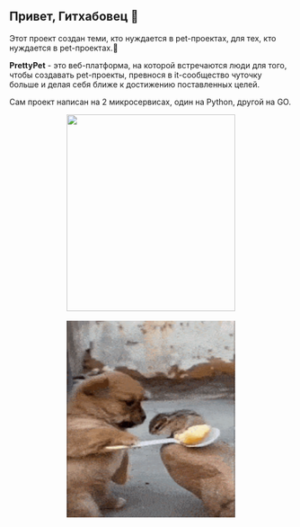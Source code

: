 ## Привет, Гитхабовец 👋

Этот проект создан теми, кто нуждается в pet-проектах, для тех, кто нуждается в pet-проектах.🤍

**PrettyPet** - это веб-платформа, на которой встречаются люди для того, чтобы создавать pet-проекты, превнося в it-сообщество чуточку больше и делая себя ближе к достижению поставленных целей. 

Сам проект написан на 2 микросервисах, один на Python, другой на GO.

<p align="center">
  <img width="300" height="350" src="https://github.com/user-attachments/assets/d7f9c075-ac2b-4342-af23-97c76c19d252">
</p>

<p align="center">
  <img width="300" height="350" src="./причина-тряски.gif">
</p>
<!--

**Here are some ideas to get you started:**

🙋‍♀️ A short introduction - what is your organization all about?
🌈 Contribution guidelines - how can the community get involved?
👩‍💻 Useful resources - where can the community find your docs? Is there anything else the community should know?
🍿 Fun facts - what does your team eat for breakfast?
🧙 Remember, you can do mighty things with the power of [Markdown](https://docs.github.com/github/writing-on-github/getting-started-with-writing-and-formatting-on-github/basic-writing-and-formatting-syntax)
-->
